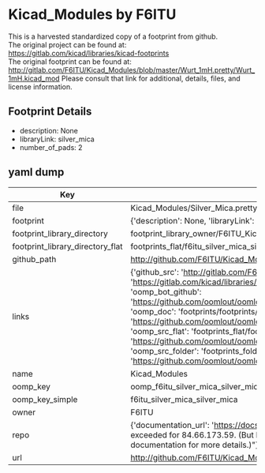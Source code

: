 # Kicad_Modules by F6ITU  
This is a harvested standardized copy of a footprint from github.  
The original project can be found at:  
https://gitlab.com/kicad/libraries/kicad-footprints  
The original footprint can be found at:
http://gitlab.com/F6ITU/Kicad_Modules/blob/master/Wurt_1mH.pretty/Wurt_1mH.kicad_mod
Please consult that link for additional, details, files, and license information.  
## Footprint Details
* description: None  
* libraryLink: silver_mica  
* number_of_pads: 2  
## yaml dump  
| Key | Value |  
| --- | --- |  
| file | Kicad_Modules/Silver_Mica.pretty/silver_mica.kicad_mod |  
| footprint | {'description': None, 'libraryLink': 'silver_mica', 'number_of_pads': 2} |  
| footprint_library_directory | footprint_library_owner/F6ITU_Kicad_Modules |  
| footprint_library_directory_flat | footprints_flat/f6itu_silver_mica_silver_mica/working |  
| github_path | http://github.com/F6ITU/Kicad_Modules/blob/master/Silver_Mica.pretty/silver_mica.kicad_mod |  
| links | {'github_src': 'http://gitlab.com/F6ITU/Kicad_Modules/blob/master/Wurt_1mH.pretty/Wurt_1mH.kicad_mod', 'github_src_repo': 'https://gitlab.com/kicad/libraries/kicad-footprints', 'oomp_bot': 'footprints/f6itu_silver_mica_silver_mica/working', 'oomp_bot_github': 'https://github.com/oomlout/oomlout_oomp_footprint_bot/tree/main/footprints/f6itu_silver_mica_silver_mica/working', 'oomp_doc': 'footprints/footprints/F6ITU/Silver_Mica/silver_mica/working/', 'oomp_doc_github': 'https://github.com/oomlout/oomlout_oomp_footprint_doc/tree/main/footprints/footprints/F6ITU/Silver_Mica/silver_mica/working', 'oomp_src_flat': 'footprints_flat/footprints_flat/f6itu_silver_mica_silver_mica/working', 'oomp_src_flat_github': 'https://github.com/oomlout/oomlout_oomp_footprint_src/tree/main/footprints_flat/f6itu_silver_mica_silver_mica/working', 'oomp_src_folder': 'footprints_folder/footprints_folder/F6ITU/Silver_Mica/silver_mica/working', 'oomp_src_folder_github': 'https://github.com/oomlout/oomlout_oomp_footprint_src/tree/main/footprints_folder/F6ITU/Silver_Mica/silver_mica/working'} |  
| name | Kicad_Modules |  
| oomp_key | oomp_f6itu_silver_mica_silver_mica |  
| oomp_key_simple | f6itu_silver_mica_silver_mica |  
| owner | F6ITU |  
| repo | {'documentation_url': 'https://docs.github.com/rest/overview/resources-in-the-rest-api#rate-limiting', 'message': "API rate limit exceeded for 84.66.173.59. (But here's the good news: Authenticated requests get a higher rate limit. Check out the documentation for more details.)"} |  
| url | http://github.com/F6ITU/Kicad_Modules |  

